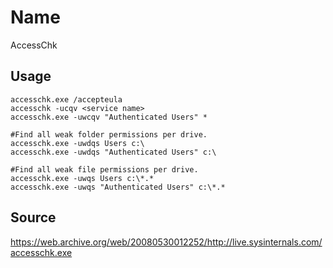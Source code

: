 # Name
AccessChk

## Usage
```
accesschk.exe /accepteula
accesschk -ucqv <service name>
accesschk.exe -uwcqv "Authenticated Users" *

#Find all weak folder permissions per drive.
accesschk.exe -uwdqs Users c:\
accesschk.exe -uwdqs "Authenticated Users" c:\

#Find all weak file permissions per drive.
accesschk.exe -uwqs Users c:\*.*
accesschk.exe -uwqs "Authenticated Users" c:\*.*
```

## Source
https://web.archive.org/web/20080530012252/http://live.sysinternals.com/accesschk.exe


